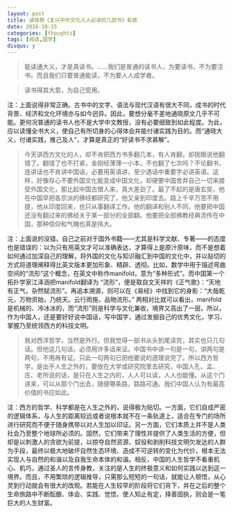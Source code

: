 ```yaml
---
layout: post
title: 读钱穆《复兴中华文化人人必读的几部书》有感
date: 2016-10-15
categories: [thoughts]
tags: [阅读,国学]
disqus: y
---
```


> 能读通大义，才是真读书。......我们是普通的读书人，为要读书，不为要注书。而且我们只要普通能读，不为要人人成学者。

> 读书得其大意，为自己受用。

注：上面说得非常正确。古书中的文字、语法与现代汉语有很大不同，成书的时代背景、经济和文化环境亦与如今迥异。因此，要想分毫不差地通晓原文几乎不可能。更何况普通的读书人也不是大学中文教授，没有必要细致到如此程度。为此，应以读懂全书大义，使自己有所切身的心得体会并能付诸实践为目的。而“通晓大义，付诸实践，推己及人”，才算是真正的“好读书不求甚解”。

> 今天讲西方文化的人，却不肯把西方书多翻几本，有人肯翻，却挑眼说他翻错了。翻错了也不打紧，金刚经薄薄一小本，不也翻了七次吗？不论翻书，连讲话也不肯讲中国话，必要用英语讲，至少遇话中重要字必讲英语。这样，好像存心不要外国文化能变成中国文化，却硬要中国舍弃自己一切来接受外国文化，那比起中国古僧人来，真大差劲了。最了不起的是唐玄奘，他在中国早把各宗派的佛经都研究了，他又亲到印度去。路上千辛万苦不用提，他从印度回来，也只从事翻译工作。他的翻译和别人不同，他要把中国还没有翻过来的佛经关于某一部分的全部翻。他要把全部佛教经典流传在中国，那种信仰和气魄也真是伟大。

注：上面说的没错。自己之前对于国外书籍——尤其是科学文献、专著——的态度也是错误的：以为只有用英文才可以准确表达，才算得上是原汁原味，而不是想着如何通过加深自己的理解，将外国的文化与知识融汇到中国的文化中，并以贴切的方式将道理阐释得比英文版本更加形象、精辟、透彻。比如，数学中用于描述弯曲空间的“流形”这个概念，在英文中称作manifold，意为“多种形式”。而中国第一个拓扑学家江泽涵把manifold翻译为 “流形”，便是取自文天祥的《正气歌》：“天地有正气，杂然赋流形”。再追本溯源，则可以在《易经》中找到它的身影：“大哉乾元，万物资始，乃统天。云行雨施，品物流形。” 两相对比就可以看出，manifold是机械的、冷冰冰的，而“流形”则是科学与文化兼收，境界又高出了一层。所以，作为中国人，还是要好好说中国话，写中国字，通过发掘自己的优秀文化，学习、掌握乃至统领西方的科技文明。

> 我对西洋哲学，当然是外行。但我觉得一部书从头到尾读完，其实也只几句话。但他这几句话，必须用许多话来证。中国书中讲一句是一句，讲两句是两句，不用再有证。只此一句两句已把他要说的道理说完了。所以西方哲学，是出乎人生之外的，要放在大学或研究院里去研究，中国人孔、孟、庄、老所说的话，是只在人生之内的，人人可以读，人人也能懂。从这个门进来，可以从那个门出去，随便哪条路，路路可通。我们中国人认为有最高价值的书应如此。

注：西方的哲学、科学都是在人生之外的，说得极为贴切。一方面，它们自成严密的逻辑体系，与人生的距离较远或者说根本就不在一条轨道上，适合在专门的场所进行研究而不便于随身携带以对人生加以印证。另一方面，它们本质上并不是人类社会乃至整个地球所必须的。固然，它们带来了理性并提供了人类生活的方便，但却是以刺激人的贪欲为前提，以掠夺自然资源、奴役和剥削科技文明欠发达的人群为手段，最终以极大地破坏自然生态环境、造成不可逆转的变化为代价，根本无法实现人与自然的和谐以及自我生命本体的和谐。相反，中国的人生哲学不看重机心、机巧，通过圣人的言传身教，关注的是人生的终极意义和如何实践以达到这一境界。而且，不用繁琐的逻辑推导，只需那么短短的一句话，就能让人顿悟，从心灵到行动就会有很大的改观。若能在人生较早的阶段将它们背下，并在之后的整个生命旅路中不断酝酿、体会、实践、觉悟，使人知止有定，择善固执，则会是一笔巨大的人生财富。

